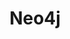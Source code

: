 ---
title: Neo4j
isOfficial: true
categories:
  - database
docs:
  - id: java
    url: https://www.testcontainers.org/modules/databases/neo4j/
    example: |
      ```
      ```
  - id: go
    url: https://golang.testcontainers.org/modules/neo4j/
    example: |
      ```
      ```
  - id: dotnet
    url: https://dotnet.testcontainers.org/modules/
    example: |
      ```
      ```
  - id: nodejs
    url: https://node.testcontainers.org/modules/neo4j/
    example: |
      ```
      ```
description: |
  A graph database management system
---